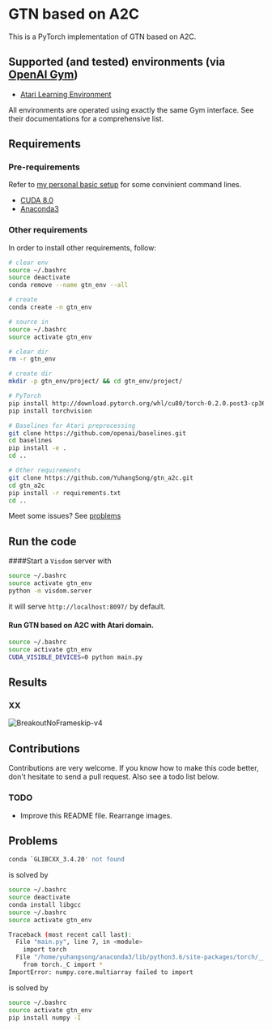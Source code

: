 # GTN based on A2C

This is a PyTorch implementation of GTN based on A2C.

## Supported (and tested) environments (via [OpenAI Gym](https://gym.openai.com))
* [Atari Learning Environment](https://github.com/mgbellemare/Arcade-Learning-Environment)
<!-- * [MuJoCo](http://mujoco.org) -->
<!-- * [PyBullet](http://pybullet.org) (including Racecar, Minitaur and Kuka) -->

<!-- I highly recommend PyBullet as a free open source alternative to MuJoCo for continuous control tasks. -->

All environments are operated using exactly the same Gym interface. See their documentations for a comprehensive list.
 
## Requirements

### Pre-requirements

Refer to [my personal basic setup](https://github.com/YuhangSong/basic_setup) for some convinient command lines.

* [CUDA 8.0](https://developer.nvidia.com/cuda-downloads)
* [Anaconda3](https://www.anaconda.com/download/)

### Other requirements

In order to install other requirements, follow:

```bash
# clear env
source ~/.bashrc
source deactivate
conda remove --name gtn_env --all

# create
conda create -n gtn_env

# source in
source ~/.bashrc
source activate gtn_env

# clear dir
rm -r gtn_env

# create dir
mkdir -p gtn_env/project/ && cd gtn_env/project/

# PyTorch
pip install http://download.pytorch.org/whl/cu80/torch-0.2.0.post3-cp36-cp36m-manylinux1_x86_64.whl 
pip install torchvision

# Baselines for Atari preprocessing
git clone https://github.com/openai/baselines.git
cd baselines
pip install -e .
cd ..

# Other requirements
git clone https://github.com/YuhangSong/gtn_a2c.git
cd gtn_a2c
pip install -r requirements.txt
cd ..
```

Meet some issues? See [problems](#problems)

## Run the code

####Start a `Visdom` server with
```bash
source ~/.bashrc
source activate gtn_env
python -m visdom.server
```
it will serve `http://localhost:8097/` by default.

#### Run GTN based on A2C with Atari domain.

```bash
source ~/.bashrc
source activate gtn_env
CUDA_VISIBLE_DEVICES=0 python main.py
```

<!-- #### PPO

```bash
python main.py --env-name "PongNoFrameskip-v4" --algo ppo --use-gae --num-processes 8 --num-steps 256 --vis-interval 1 --log-interval 1
```

#### ACKTR

```bash
python main.py --env-name "PongNoFrameskip-v4" --algo acktr --num-processes 32 --num-steps 20
```

### MuJoCo
#### A2C

```bash
python main.py --env-name "Reacher-v1" --num-stack 1 --num-frames 1000000
```

#### PPO

```bash
python main.py --env-name "Reacher-v1" --algo ppo --use-gae --vis-interval 1  --log-interval 1 --num-stack 1 --num-steps 2048 --num-processes 1 --lr 3e-4 --entropy-coef 0 --ppo-epoch 10 --batch-size 64 --gamma 0.99 --tau 0.95 --num-frames 1000000
```

#### ACKTR

ACKTR requires some modifications to be made specifically for MuJoCo. But at the moment, I want to keep this code as unified as possible. Thus, I'm going for better ways to integrate it into the codebase. -->

## Results

### XX

![BreakoutNoFrameskip-v4](imgs/a2c_breakout.png)

## Contributions

Contributions are very welcome. If you know how to make this code better, don't hesitate to send a pull request. Also see a todo list below.

### TODO
* Improve this README file. Rearrange images.

## Problems

```bash
conda `GLIBCXX_3.4.20' not found
```
is solved by
```bash
source ~/.bashrc
source deactivate
conda install libgcc
source ~/.bashrc
source activate gtn_env
```

```bash
Traceback (most recent call last):
  File "main.py", line 7, in <module>
    import torch
  File "/home/yuhangsong/anaconda3/lib/python3.6/site-packages/torch/__init__.py", line 53, in <module>
    from torch._C import *
ImportError: numpy.core.multiarray failed to import
```
is solved by
```bash
source ~/.bashrc
source activate gtn_env
pip install numpy -I
```
